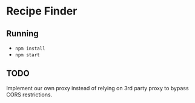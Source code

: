 # Recipe Finder

## Running

- `npm install`
- `npm start`

## TODO

Implement our own proxy instead of relying on 3rd party proxy to bypass CORS
restrictions.
